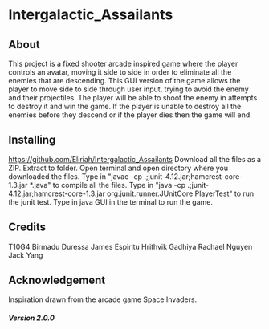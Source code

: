 # Intergalactic_Assailants

## About
This project is a fixed shooter arcade inspired game where the player controls an avatar, moving it side to side in order to eliminate all the enemies that are descending. This GUI version of the game allows the player to move side to side through user input, trying to avoid the enemy and their projectiles. The player will be able to shoot the enemy in attempts to destroy it and win the game. If the player is unable to destroy all the enemies before they descend or if the player dies then the game will end.

## Installing
https://github.com/Eliriah/Intergalactic_Assailants
Download all the files as a ZIP.
Extract to folder.
Open terminal and open directory where you downloaded the files.
Type in "javac -cp .;junit-4.12.jar;hamcrest-core-1.3.jar *.java" to compile all the files.
Type in "java -cp .;junit-4.12.jar;hamcrest-core-1.3.jar org.junit.runner.JUnitCore PlayerTest" to run the junit test.
Type in java GUI in the terminal to run the game.

## Credits
T10G4
Birmadu Duressa
James Espiritu
Hrithvik Gadhiya
Rachael Nguyen
Jack Yang

## Acknowledgement
Inspiration drawn from the arcade game Space Invaders.

##### Version 2.0.0
